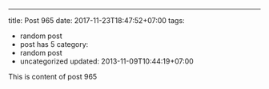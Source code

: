 ---
title: Post 965
date: 2017-11-23T18:47:52+07:00
tags:
  - random post
  - post has 5
category:
  - random post
  - uncategorized
updated: 2013-11-09T10:44:19+07:00

This is content of post 965